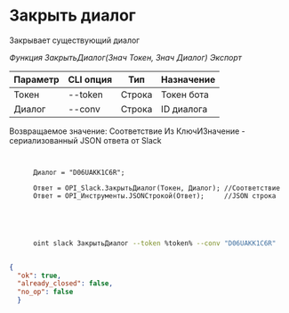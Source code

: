 ﻿---
sidebar_position: 2
---

# Закрыть диалог
 Закрывает существующий диалог


*Функция ЗакрытьДиалог(Знач Токен, Знач Диалог) Экспорт*

  | Параметр | CLI опция | Тип | Назначение |
  |-|-|-|-|
  | Токен | --token | Строка | Токен бота |
  | Диалог | --conv | Строка | ID диалога |

  
  Возвращаемое значение:   Соответствие Из КлючИЗначение - сериализованный JSON ответа от Slack

```bsl title="Пример кода"
	
      
      Диалог = "D06UAKK1C6R";
      
      Ответ = OPI_Slack.ЗакрытьДиалог(Токен, Диалог); //Соответствие
      Ответ = OPI_Инструменты.JSONСтрокой(Ответ);     //JSON строка
      
    
	
```

```sh title="Пример команды CLI"
    
      oint slack ЗакрытьДиалог --token %token% --conv "D06UAKK1C6R"


```


```json title="Результат"

{
  "ok": true,
  "already_closed": false,
  "no_op": false
  }

```
